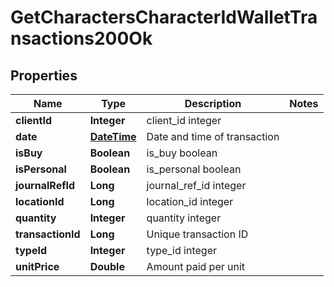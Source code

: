 
# GetCharactersCharacterIdWalletTransactions200Ok

## Properties
Name | Type | Description | Notes
------------ | ------------- | ------------- | -------------
**clientId** | **Integer** | client_id integer | 
**date** | [**DateTime**](DateTime.md) | Date and time of transaction | 
**isBuy** | **Boolean** | is_buy boolean | 
**isPersonal** | **Boolean** | is_personal boolean | 
**journalRefId** | **Long** | journal_ref_id integer | 
**locationId** | **Long** | location_id integer | 
**quantity** | **Integer** | quantity integer | 
**transactionId** | **Long** | Unique transaction ID | 
**typeId** | **Integer** | type_id integer | 
**unitPrice** | **Double** | Amount paid per unit | 



